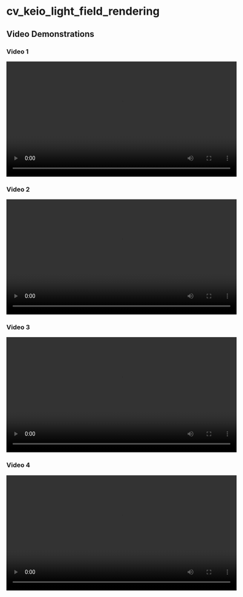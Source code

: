 # cv_keio_light_field_rendering

## Video Demonstrations

### Video 1

<video width="600" controls>
  <source src="https://github.com/FelixDou/cv_keio_light_field_rendering/blob/main/make_video.py" type="video/mp4">
  Your browser does not support the video tag.
</video>

### Video 2

<video width="600" controls>
  <source src="URL_OF_VIDEO_2.mp4" type="video/mp4">
  Your browser does not support the video tag.
</video>

### Video 3

<video width="600" controls>
  <source src="URL_OF_VIDEO_3.mp4" type="video/mp4">
  Your browser does not support the video tag.
</video>

### Video 4

<video width="600" controls>
  <source src="URL_OF_VIDEO_4.mp4" type="video/mp4">
  Your browser does not support the video tag.
</video>
